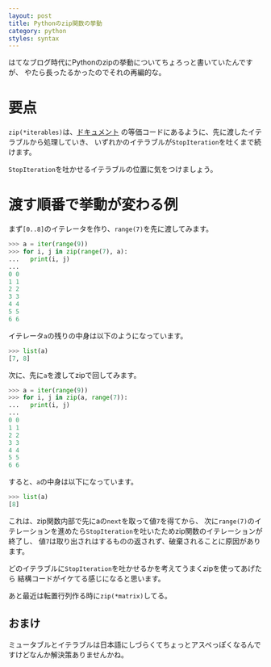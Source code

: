 ```yaml
---
layout: post
title: Pythonのzip関数の挙動
category: python
styles: syntax
---
```


はてなブログ時代にPythonのzipの挙動についてちょろっと書いていたんですが、
やたら長ったるかったのでそれの再編的な。


# 要点
`zip(*iterables)`は、[ドキュメント](http://docs.python.jp/3/library/functions.html#zip)
の等価コードにあるように、先に渡したイテラブルから処理していき、
いずれかのイテラブルが`StopIteration`を吐くまで続けます。

`StopIteration`を吐かせるイテラブルの位置に気をつけましょう。


# 渡す順番で挙動が変わる例
まず`[0..8]`のイテレータを作り、`range(7)`を先に渡してみます。

```python
>>> a = iter(range(9))
>>> for i, j in zip(range(7), a):
...   print(i, j)
...
0 0
1 1
2 2
3 3
4 4
5 5
6 6
```

イテレータ`a`の残りの中身は以下のようになっています。

```python
>>> list(a)
[7, 8]
```

次に、先に`a`を渡してzipで回してみます。

```python
>>> a = iter(range(9))
>>> for i, j in zip(a, range(7)):
...   print(i, j)
...
0 0
1 1
2 2
3 3
4 4
5 5
6 6
```

すると、`a`の中身は以下になっています。

```python
>>> list(a)
[8]
```

これは、zip関数内部で先にaの`next`を取って値`7`を得てから、
次に`range(7)`のイテレーションを進めたら`StopIteration`を吐いたためzip関数のイテレーションが終了し、
値`7`は取り出されはするものの返されず、破棄されることに原因があります。


どのイテラブルに`StopIteration`を吐かせるかを考えてうまくzipを使ってあげたら
結構コードがイケてる感じになると思います。

あと最近は転置行列作る時に`zip(*matrix)`してる。


## おまけ
ミュータブルとイテラブルは日本語にしづらくてちょっとアスペっぽくなるんですけどなんか解決策ありませんかね。
